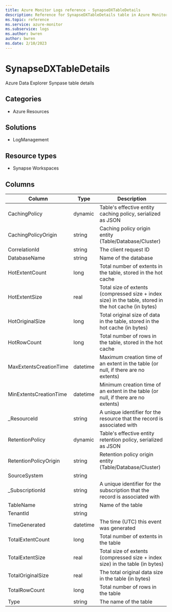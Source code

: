 ```yaml
---
title: Azure Monitor Logs reference - SynapseDXTableDetails
description: Reference for SynapseDXTableDetails table in Azure Monitor Logs.
ms.topic: reference
ms.service: azure-monitor
ms.subservice: logs
ms.author: bwren
author: bwren
ms.date: 2/10/2023
---
```


# SynapseDXTableDetails

 Azure Data Explorer Synpase table details

## Categories

- Azure Resources
## Solutions

- LogManagement
## Resource types

- Synapse Workspaces




## Columns

| Column | Type | Description |
| --- | --- | --- |
| CachingPolicy | dynamic | Table's effective entity caching policy, serialized as JSON |
| CachingPolicyOrigin | string | Caching policy origin entity (Table/Database/Cluster) |
| CorrelationId | string | The client request ID |
| DatabaseName | string | Name of the database |
| HotExtentCount | long | Total number of extents in the table, stored in the hot cache |
| HotExtentSize | real | Total size of extents (compressed size + index size) in the table, stored in the hot cache (in bytes) |
| HotOriginalSize | long | Total original size of data in the table, stored in the hot cache (in bytes) |
| HotRowCount | long | Total number of rows in the table, stored in the hot cache |
| MaxExtentsCreationTime | datetime | Maximum creation time of an extent in the table (or null, if there are no extents) |
| MinExtentsCreationTime | datetime | Minimum creation time of an extent in the table (or null, if there are no extents) |
| _ResourceId | string | A unique identifier for the resource that the record is associated with |
| RetentionPolicy | dynamic | Table's effective entity retention policy, serialized as JSON |
| RetentionPolicyOrigin | string | Retention policy origin entity (Table/Database/Cluster) |
| SourceSystem | string |  |
| _SubscriptionId | string | A unique identifier for the subscription that the record is associated with |
| TableName | string | Name of the table |
| TenantId | string |  |
| TimeGenerated | datetime | The time (UTC) this event was generated |
| TotalExtentCount | long | Total number of extents in the table |
| TotalExtentSize | real | Total size of extents (compressed size + index size) in the table (in bytes) |
| TotalOriginalSize | real | The total original data size in the table (in bytes) |
| TotalRowCount | long | Total number of rows in the table |
| Type | string | The name of the table |
